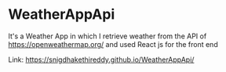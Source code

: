 # WeatherAppApi

It's a Weather App in which I retrieve weather from the API of https://openweathermap.org/ and used React js for the front end

Link: https://snigdhakethireddy.github.io/WeatherAppApi/
